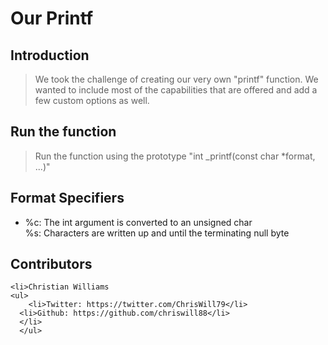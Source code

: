 # Our Printf

## Introduction

>We took the challenge of creating our very own "printf" function. We wanted to include most of the capabilities that are offered and add a few custom options as well.

## Run the function

>Run the function using the prototype "int _printf(const char *format, ...)"

## Format Specifiers
<ul>
  <li>%c: The int argument is converted to an unsigned char</li>
  <l1>%s: Characters are written up and until the terminating null byte</l1>
</ul>




## Contributors
> <ol>
    <li>Christian Williams
    <ul>
        <li>Twitter: https://twitter.com/ChrisWill79</li>
      <li>Github: https://github.com/chriswill88</li>
      </li>
      </ul>
